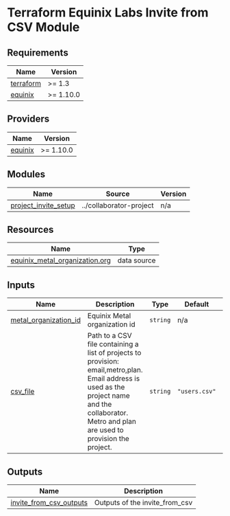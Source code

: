 # Terraform Equinix Labs Invite from CSV Module

<!-- BEGIN_TF_DOCS -->
## Requirements

| Name | Version |
|------|---------|
| <a name="requirement_terraform"></a> [terraform](#requirement\_terraform) | >= 1.3 |
| <a name="requirement_equinix"></a> [equinix](#requirement\_equinix) | >= 1.10.0 |

## Providers

| Name | Version |
|------|---------|
| <a name="provider_equinix"></a> [equinix](#provider\_equinix) | >= 1.10.0 |

## Modules

| Name | Source | Version |
|------|--------|---------|
| <a name="module_project_invite_setup"></a> [project\_invite\_setup](#module\_project\_invite\_setup) | ../collaborator-project | n/a |

## Resources

| Name | Type |
|------|------|
| [equinix_metal_organization.org](https://registry.terraform.io/providers/equinix/equinix/latest/docs/data-sources/metal_organization) | data source |

## Inputs

| Name | Description | Type | Default | Required |
|------|-------------|------|---------|:--------:|
| <a name="input_metal_organization_id"></a> [metal\_organization\_id](#input\_metal\_organization\_id) | Equinix Metal organization id | `string` | n/a | yes |
| <a name="input_csv_file"></a> [csv\_file](#input\_csv\_file) | Path to a CSV file containing a list of projects to provision: email,metro,plan. Email address is used as the project name and the collaborator. Metro and plan are used to provision the project. | `string` | `"users.csv"` | no |

## Outputs

| Name | Description |
|------|-------------|
| <a name="output_invite_from_csv_outputs"></a> [invite\_from\_csv\_outputs](#output\_invite\_from\_csv\_outputs) | Outputs of the invite\_from\_csv |
<!-- END_TF_DOCS -->
